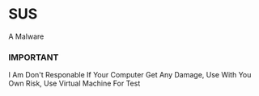 # SUS
A Malware

### IMPORTANT
I Am Don't Responable If Your Computer Get Any Damage, Use With You Own Risk, Use Virtual Machine For Test
